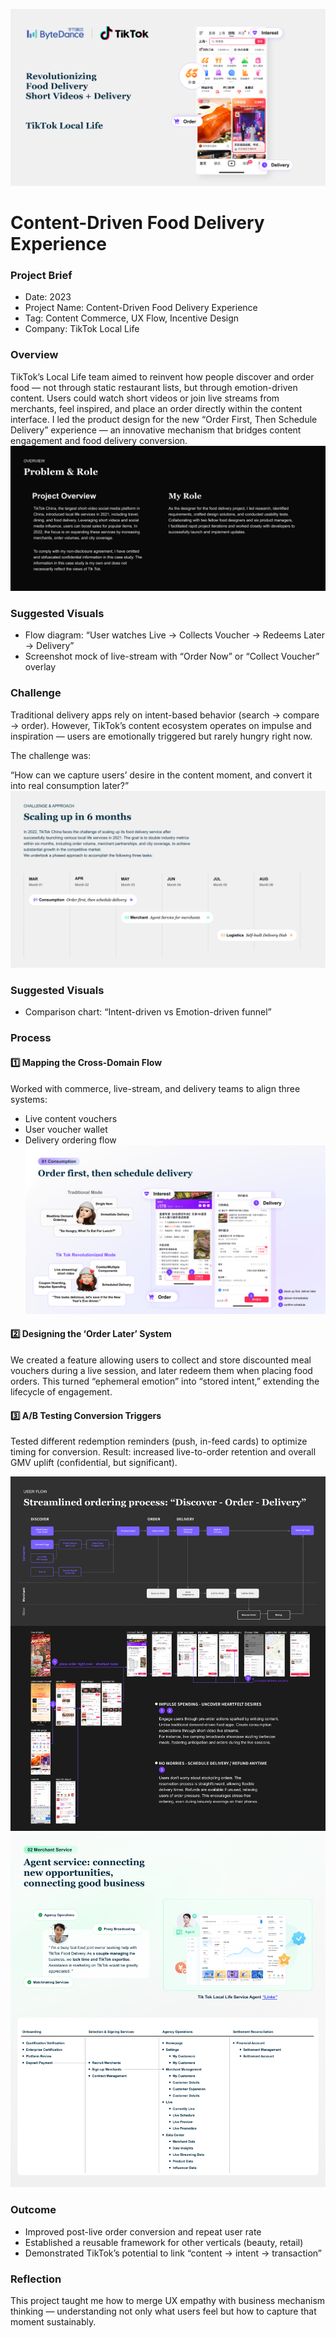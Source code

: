 ![cover](./public/cover.png)
# Content-Driven Food Delivery Experience

### Project Brief
- Date: 2023
- Project Name: Content-Driven Food Delivery Experience
- Tag: Content Commerce, UX Flow, Incentive Design
- Company: TikTok Local Life

### Overview

TikTok’s Local Life team aimed to reinvent how people discover and order food — not through static restaurant lists, but through emotion-driven content.
Users could watch short videos or join live streams from merchants, feel inspired, and place an order directly within the content interface.
I led the product design for the new “Order First, Then Schedule Delivery” experience — an innovative mechanism that bridges content engagement and food delivery conversion.
![problem-role](./public/problem-role.png)
### Suggested Visuals

- Flow diagram: “User watches Live → Collects Voucher → Redeems Later → Delivery”
- Screenshot mock of live-stream with “Order Now” or “Collect Voucher” overlay

### Challenge

Traditional delivery apps rely on intent-based behavior (search → compare → order).
However, TikTok’s content ecosystem operates on impulse and inspiration — users are emotionally triggered but rarely hungry right now.

The challenge was:

“How can we capture users’ desire in the content moment, and convert it into real consumption later?”
![timetable](./public/timetable.png)

### Suggested Visuals

- Comparison chart: “Intent-driven vs Emotion-driven funnel”

### Process

#### 1️⃣ Mapping the Cross-Domain Flow
Worked with commerce, live-stream, and delivery teams to align three systems:

- Live content vouchers
- User voucher wallet
- Delivery ordering flow
![orderfirst](./public/orderfirst.png)

#### 2️⃣ Designing the ‘Order Later’ System
We created a feature allowing users to collect and store discounted meal vouchers during a live session, and later redeem them when placing food orders.
This turned “ephemeral emotion” into “stored intent,” extending the lifecycle of engagement.



#### 3️⃣ A/B Testing Conversion Triggers
Tested different redemption reminders (push, in-feed cards) to optimize timing for conversion.
Result: increased live-to-order retention and overall GMV uplift (confidential, but significant).

![appinterface](./public/appinterface.png)
![merchantservice](./public/merchantservice.png)

### Outcome

- Improved post-live order conversion and repeat user rate
- Established a reusable framework for other verticals (beauty, retail)
- Demonstrated TikTok’s potential to link “content → intent → transaction”

### Reflection

This project taught me how to merge UX empathy with business mechanism thinking — understanding not only what users feel but how to capture that moment sustainably.
